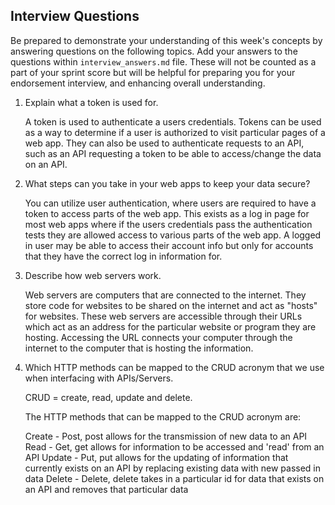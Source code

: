 ## Interview Questions

Be prepared to demonstrate your understanding of this week's concepts by answering questions on the following topics. Add your answers to the questions within `interview_answers.md` file. These will not be counted as a part of your sprint score but will be helpful for preparing you for your endorsement interview, and enhancing overall understanding.


1. Explain what a token is used for.

    A token is used to authenticate a users credentials. Tokens can be used as a way to determine if a user is authorized to visit particular pages of a web app. They can also be used to authenticate requests to an API, such as an API requesting a token to be able to access/change the data on an API. 

2. What steps can you take in your web apps to keep your data secure?

    You can utilize user authentication, where users are required to have a token to access parts of the web app. This exists as a log in page for most web apps where if the users credentials pass the authentication tests they are allowed access to various parts of the web app. 
    A logged in user may be able to access their account info but only for accounts that they have the correct log in information for.

3. Describe how web servers work.

    Web servers are computers that are connected to the internet. They store code for websites to be shared on the internet and act as "hosts" for websites. These web servers are accessible through their URLs which act as an address for the particular website or program they are hosting. Accessing the URL connects your computer through the internet to the computer that is hosting the information.

4. Which HTTP methods can be mapped to the CRUD acronym that we use when interfacing with APIs/Servers.

    CRUD = create, read, update and delete.

    The HTTP methods that can be mapped to the CRUD acronym are:

    Create - Post, post allows for the transmission of new data to an API
    Read - Get, get allows for information to be accessed and 'read' from an API
    Update - Put, put allows for the updating of information that currently exists on an API by replacing existing data with new passed in data
    Delete - Delete, delete takes in a particular id for data that exists on an API and removes that particular data
